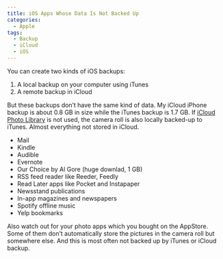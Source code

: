 ```yaml
---
title: iOS Apps Whose Data Is Not Backed Up
categories:
  - Apple
tags:
  - Backup
  - iCloud
  - iOS
---
```

You can create two kinds of iOS backups:

1.  A local backup on your computer using iTunes
2.  A remote backup in iCloud

But these backups don’t have the same kind of data. My iCloud iPhone backup is about 0.8 GB in size while the iTunes backup is 1.7 GB. If [iCloud Photo Library](https://michaelnordmeyer.com/icloud-photo-library-photos) is not used, the camera roll is also locally backed-up to iTunes. Almost everything not stored in iCloud.

* Mail
* Kindle
* Audible
* Evernote
* Our Choice by Al Gore (huge downlad, 1 GB)
* RSS feed reader like Reeder, Feedly
* Read Later apps like Pocket and Instapaper
* Newsstand publications
* In-app magazines and newspapers
* Spotify offline music
* Yelp bookmarks

Also watch out for your photo apps which you bought on the AppStore. Some of them don’t automatically store the pictures in the camera roll but somewhere else. And this is most often not backed up by iTunes or iCloud backup.
